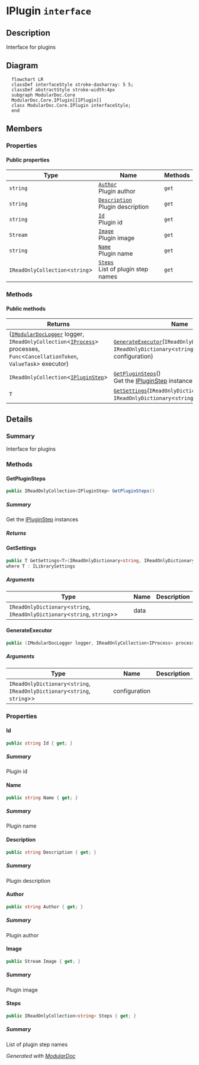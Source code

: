 # IPlugin `interface`

## Description
Interface for plugins

## Diagram
```mermaid
  flowchart LR
  classDef interfaceStyle stroke-dasharray: 5 5;
  classDef abstractStyle stroke-width:4px
  subgraph ModularDoc.Core
  ModularDoc.Core.IPlugin[[IPlugin]]
  class ModularDoc.Core.IPlugin interfaceStyle;
  end
```

## Members
### Properties
#### Public  properties
| Type | Name | Methods |
| --- | --- | --- |
| `string` | [`Author`](#author)<br>Plugin author | `get` |
| `string` | [`Description`](#description)<br>Plugin description | `get` |
| `string` | [`Id`](#id)<br>Plugin id | `get` |
| `Stream` | [`Image`](#image)<br>Plugin image | `get` |
| `string` | [`Name`](#name)<br>Plugin name | `get` |
| `IReadOnlyCollection`&lt;`string`&gt; | [`Steps`](#steps)<br>List of plugin step names | `get` |

### Methods
#### Public  methods
| Returns | Name |
| --- | --- |
| ([`IModularDocLogger`](./IModularDocLogger.md) logger, `IReadOnlyCollection`&lt;[`IProcess`](./IProcess.md)&gt; processes, `Func`&lt;`CancellationToken`, `ValueTask`&gt; executor) | [`GenerateExecutor`](#generateexecutor)(`IReadOnlyDictionary`&lt;`string`, `IReadOnlyDictionary`&lt;`string`, `string`&gt;&gt; configuration) |
| `IReadOnlyCollection`&lt;[`IPluginStep`](./IPluginStep.md)&gt; | [`GetPluginSteps`](#getpluginsteps)()<br>Get the [IPluginStep](./IPluginStep.md) instances |
| `T` | [`GetSettings`](#getsettings)(`IReadOnlyDictionary`&lt;`string`, `IReadOnlyDictionary`&lt;`string`, `string`&gt;&gt; data) |

## Details
### Summary
Interface for plugins

### Methods
#### GetPluginSteps
```csharp
public IReadOnlyCollection<IPluginStep> GetPluginSteps()
```
##### Summary
Get the [IPluginStep](./IPluginStep.md) instances

##### Returns


#### GetSettings
```csharp
public T GetSettings<T>(IReadOnlyDictionary<string, IReadOnlyDictionary<string, string>> data)
where T : ILibrarySettings
```
##### Arguments
| Type | Name | Description |
| --- | --- | --- |
| `IReadOnlyDictionary`&lt;`string`, `IReadOnlyDictionary`&lt;`string`, `string`&gt;&gt; | data |   |

#### GenerateExecutor
```csharp
public (IModularDocLogger logger, IReadOnlyCollection<IProcess> processes, Func<CancellationToken, ValueTask> executor) GenerateExecutor(IReadOnlyDictionary<string, IReadOnlyDictionary<string, string>> configuration)
```
##### Arguments
| Type | Name | Description |
| --- | --- | --- |
| `IReadOnlyDictionary`&lt;`string`, `IReadOnlyDictionary`&lt;`string`, `string`&gt;&gt; | configuration |   |

### Properties
#### Id
```csharp
public string Id { get; }
```
##### Summary
Plugin id

#### Name
```csharp
public string Name { get; }
```
##### Summary
Plugin name

#### Description
```csharp
public string Description { get; }
```
##### Summary
Plugin description

#### Author
```csharp
public string Author { get; }
```
##### Summary
Plugin author

#### Image
```csharp
public Stream Image { get; }
```
##### Summary
Plugin image

#### Steps
```csharp
public IReadOnlyCollection<string> Steps { get; }
```
##### Summary
List of plugin step names

*Generated with* [*ModularDoc*](https://github.com/hailstorm75/ModularDoc)
